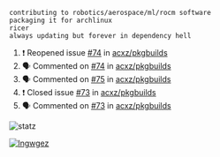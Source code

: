 ```
contributing to robotics/aerospace/ml/rocm software
packaging it for archlinux
ricer
always updating but forever in dependency hell
```

<!--START_SECTION:activity-->
1. ❗️ Reopened issue [#74](https://github.com//acxz/pkgbuilds/issues/74) in [acxz/pkgbuilds](https://github.com//acxz/pkgbuilds)
2. 🗣 Commented on [#74](https://github.com//acxz/pkgbuilds/issues/74) in [acxz/pkgbuilds](https://github.com//acxz/pkgbuilds)
3. 🗣 Commented on [#75](https://github.com//acxz/pkgbuilds/issues/75) in [acxz/pkgbuilds](https://github.com//acxz/pkgbuilds)
4. ❗️ Closed issue [#73](https://github.com//acxz/pkgbuilds/issues/73) in [acxz/pkgbuilds](https://github.com//acxz/pkgbuilds)
5. 🗣 Commented on [#73](https://github.com//acxz/pkgbuilds/issues/73) in [acxz/pkgbuilds](https://github.com//acxz/pkgbuilds)
<!--END_SECTION:activity-->


![statz](https://github-readme-stats.vercel.app/api?username=acxz&include_all_commits=true&show_icons=true)

[![lngwgez](https://github-readme-stats.vercel.app/api/top-langs/?username=acxz&layout=compact)](https://github.com/acxz/github-readme-stats)


<!--
**acxz/acxz** is a ✨ _special_ ✨ repository because its `README.md` (this file) appears on your GitHub profile.

Here are some ideas to get you started:

- 🔭 I’m currently working on ...
- 🌱 I’m currently learning ...
- 👯 I’m looking to collaborate on ...
- 🤔 I’m looking for help with ...
- 💬 Ask me about ...
- 📫 How to reach me: ...
- 😄 Pronouns: ...
- ⚡ Fun fact: ...
-->
